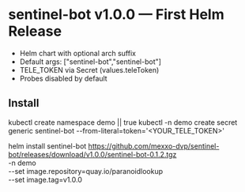 # sentinel-bot v1.0.0 — First Helm Release

- Helm chart with optional arch suffix
- Default args: ["sentinel-bot","sentinel-bot"]
- TELE_TOKEN via Secret (values.teleToken)
- Probes disabled by default

## Install
kubectl create namespace demo || true
kubectl -n demo create secret generic sentinel-bot --from-literal=token='<YOUR_TELE_TOKEN>'

helm install sentinel-bot https://github.com/mexxo-dvp/sentinel-bot/releases/download/v1.0.0/sentinel-bot-0.1.2.tgz \
  -n demo \
  --set image.repository=quay.io/paranoidlookup \
  --set image.tag=v1.0.0

